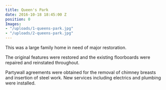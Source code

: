 ```yaml
---
title: Queen's Park
date: 2016-10-18 18:45:00 Z
position: 0
Images:
- "/uploads/1-queens-park.jpg"
- "/uploads/2-queens-park.jpg"
---
```


This was a large family home in need of major restoration.

The original features were restored and the existing floorboards were repaired and reinstated throughout.

Partywall agreements were obtained for the removal of chimney breasts and insertion of steel work. New services including electrics and plumbing were installed.